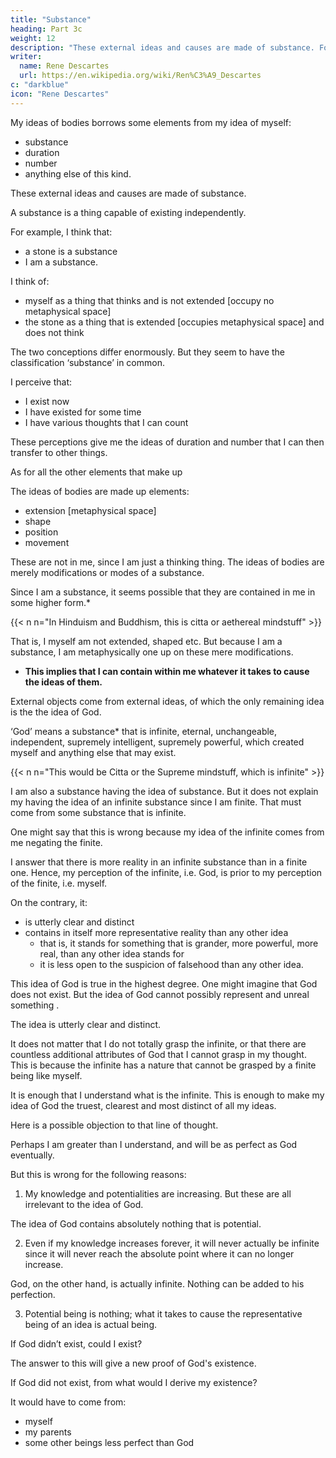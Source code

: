 ```yaml
---
title: "Substance"
heading: Part 3c
weight: 12
description: "These external ideas and causes are made of substance. For example, I think that a stone is a substance, or is a thing capable of existing independently"
writer:
  name: Rene Descartes
  url: https://en.wikipedia.org/wiki/Ren%C3%A9_Descartes
c: "darkblue"
icon: "Rene Descartes"
---
```



<!-- With regard to the clear and distinct elements in , it appears that I could have -->

My ideas of bodies borrows some elements from my idea of myself:
- substance
- duration
- number
- anything else of this kind. 

These external ideas and causes are made of substance. 

A substance is a thing capable of existing independently.

For example, I think that:
- a stone is a substance
- I am a substance.

I think of:
- myself as a thing that thinks and is not extended [occupy no metaphysical space]
- the stone as a thing that is extended [occupies metaphysical space] and does not think

The two conceptions differ enormously. But they seem to have the classification ‘substance’ in common. 

I perceive that:
- I exist now
- I have existed for some time
- I have various thoughts that I can count

These perceptions give me the ideas of duration and number that I can then transfer to other things. 

As for all the other elements that make up 

The ideas of bodies are made up elements:
- extension [metaphysical space]
- shape
- position
- movement

These are not in me, since I am just a thinking thing. The ideas of bodies are merely modifications or modes of a substance.

Since I am a substance, it seems possible that they are contained in me in some higher form.*

{{< n n="In Hinduism and Buddhism, this is citta or aethereal mindstuff" >}}


<!-- modes -->

That is, I myself am not extended, shaped etc. But because I am a substance, I am metaphysically one up on these mere modifications. 
- **This implies that I can contain within me whatever it takes to cause the ideas of them.**

External objects come from external ideas, of which the only remaining idea is the <!-- So there remains only --> the idea of God. <!--  is there anything in that which couldn’t have originated in myself?  -->

‘God’ means a substance* that is infinite, eternal, unchangeable, independent, supremely intelligent, supremely powerful, which created myself and anything else that may exist. 

{{< n n="This would be Citta or the Supreme mindstuff, which is infinite" >}}

<!-- The more carefully I concentrate on these attributes, the less possible it seems that any of them could have originated from me alone. So this whole discussion implies that God necessarily exists. -->

I am also a substance having the idea of substance. But it does not explain my having the idea of an infinite substance since I am finite. That must come from some substance that is infinite.

One might say that this is wrong because my idea of the infinite comes from me negating the finite. <!-- , just as my conceptions of rest and darkness are arrived at by negating movement and light.  -->

<!-- That would be a mistake, however. I clearly understand that  -->

I answer that there is more reality in an infinite substance than in a finite one. Hence, my perception of the infinite, i.e. God, is prior to my perception of the finite, i.e. myself. 

<!-- Whenever I know that I doubt something or want something, I understand that I lack something and am therefore not wholly perfect. How could I grasp this unless I had an idea of a perfect being, which enabled me to recognize my own defects by comparison? Nor can it be said that this idea of God could be ‘materially false’, and thus have come from nothing, as may be the case (I noted this a few moments ago) with the ideas of heat and cold. -->

On the contrary, it:
- is utterly clear and distinct
- contains in itself more representative reality than any other idea
  - that is, it stands for something that is grander, more powerful, more real, than any other idea stands for
  - it is less open to the suspicion of falsehood than any other idea. 

This idea of God <!-- a supremely perfect and infinite being is, I say, --> is true in the highest degree. One might imagine that God does not exist. But the idea of God cannot possibly <!--  can’t be supposed that the idea of such a being --> represent and unreal something <!-- in the way that the idea of cold perhaps does -->. 

The idea is utterly clear and distinct. 

It does not matter that I do not totally grasp the infinite, or that there are countless additional attributes of God that I cannot grasp in my thought. This is because the infinite has a nature that cannot be grasped by a finite being like myself. 

It is enough that I understand what is the infinite. <!-- , and that I judge that all the attributes that I clearly perceive and know to imply some perfection – and perhaps countless others of which I am ignorant – are present in God either straightforwardly or in some higher form. -->  This is enough to make my idea of God the truest, clearest and most distinct of all my ideas.

Here is a possible objection to that line of thought. 

Perhaps I am greater than I understand, and will be as perfect as God eventually. <!-- .  perhaps all the perfections that I attribute to God are ones that I do have in some potential form, and they merely haven’t yet shown themselves in actuality. My knowledge is gradually increasing, and I see no obstacle to its going on increasing to infinity. I might then be able to use this increased and eventually infinite knowledge to acquire all the other perfections of God. In that case, I already have the potentiality for these perfections – why shouldn’t this potentiality be enough to enable me to have caused the idea of them that is, to have caused my idea of God·? But all this is impossible for three reasons. -->


But this is wrong for the following reasons:

1. My knowledge and potentialities are increasing. But these are all irrelevant to the idea of God. 

The idea of God contains absolutely nothing that is potential. <!-- Indeed, this gradual increase in knowledge is itself the surest sign of imperfection, because if I am learning more, that shows that there are things I don’t know, and that is an imperfection in me. What is more, -->

2. Even if my knowledge increases forever, it will never actually be infinite since it will never reach the absolute point where it can no longer increase. 

God, on the other hand, is actually infinite. Nothing can be added to his perfection. 

3. Potential being is nothing; what it takes to cause the representative being of an idea is actual being.

<!-- If one concentrates carefully, all this is quite evident by the natural light. But when I relax my concentration, and my mental vision is blurred by the images of things I perceive by the senses, I lose sight of the reasons why my idea of more perfect being has to come from a being that really is more perfect. So I want to push on with my enquiry, now asking a new question:  -->

If God didn’t exist, could I exist? 

The answer to this will give a new proof of God's existence. <!--  of a perfect being – a proof that it will be easier for me to keep in mind even when I relax my concentration. -->

If God did not exist, from what would I derive my existence? 

It would have to come from:
- myself
- my parents
- some other beings less perfect than God<!--  (a being more perfect than God, or even one as perfect, is unthinkable). -->


